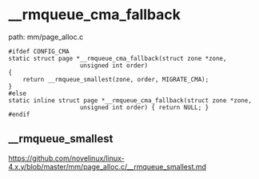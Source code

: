 __rmqueue_cma_fallback
========================================

path: mm/page_alloc.c
```
#ifdef CONFIG_CMA
static struct page *__rmqueue_cma_fallback(struct zone *zone,
                    unsigned int order)
{
    return __rmqueue_smallest(zone, order, MIGRATE_CMA);
}
#else
static inline struct page *__rmqueue_cma_fallback(struct zone *zone,
                    unsigned int order) { return NULL; }
#endif
```

__rmqueue_smallest
----------------------------------------

https://github.com/novelinux/linux-4.x.y/blob/master/mm/page_alloc.c/__rmqueue_smallest.md

